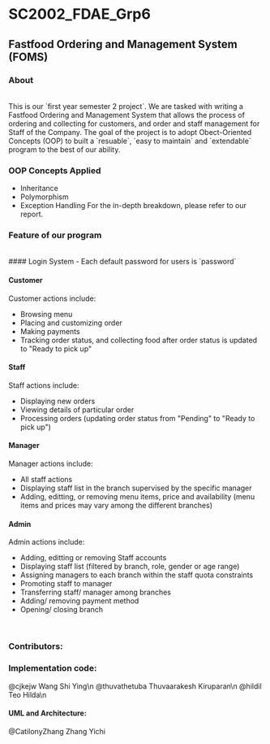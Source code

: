 # SC2002_FDAE_Grp6 
## Fastfood Ordering and Management System (FOMS)

### About 
<br>
This is our `first year semester 2 project`. We are tasked with writing a Fastfood Ordering and Management System that allows the process of ordering and collecting for customers, and order and staff management for Staff of the Company. 
The goal of the project is to adopt Obect-Oriented Concepts (OOP) to built a `resuable`, `easy to maintain` and `extendable` program to the best of our ability. 

### OOP Concepts Applied
- Inheritance
- Polymorphism
- Exception Handling
For the in-depth breakdown, please refer to our report.

### Feature of our program
<br>
#### Login System 
- Each default password for users is `password`

#### Customer
Customer actions include:
- Browsing menu
- Placing and customizing order
- Making payments
- Tracking order status, and collecting food after order status is updated to "Ready to pick up"

#### Staff
Staff actions include:
- Displaying new orders
- Viewing details of particular order
- Processing orders (updating order status from "Pending" to "Ready to pick up")

#### Manager
Manager actions include:
- All staff actions
- Displaying staff list in the branch supervised by the specific manager
- Adding, editting, or removing menu items, price and availability (menu items and prices may vary among the different branches)

#### Admin
Admin actions include:
- Adding, editting or removing Staff accounts
- Displaying staff list (filtered by branch, role, gender or age range)
- Assigning managers to each branch within the staff quota constraints
- Promoting staff to manager
- Transferring staff/ manager among branches
- Adding/ removing payment method
- Opening/ closing branch

<br>

### Contributors:
### Implementation code: 
@cjkejw Wang Shi Ying\n
@thuvathetuba Thuvaarakesh Kiruparan\n
@hildil Teo Hilda\n

#### UML and Architecture:
@CatilonyZhang Zhang Yichi





